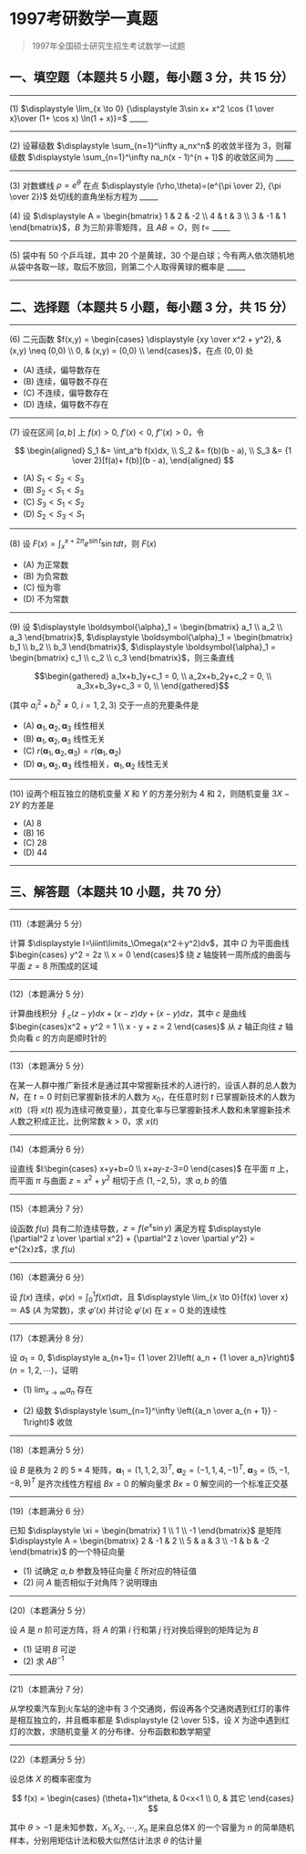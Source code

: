 # 1997考研数学一真题

[annotation]: <id> (9ab112af-63ae-4329-9bb8-2e17ecdc238d)
[annotation]: <status> (public)
[annotation]: <create_time> (2021-03-16 13:06:16)
[annotation]: <category> (数学理论)
[annotation]: <tags> (考研数学)
[annotation]: <comments> (true)
[annotation]: <topic> (考研数学一真题)
[annotation]: <index> (-1997)
[annotation]: <url> (http://blog.ccyg.studio/article/9ab112af-63ae-4329-9bb8-2e17ecdc238d)

> 1997年全国硕士研究生招生考试数学一试题

## 一、填空题（本题共 5 小题，每小题 3 分，共 15 分）

---

(1) $\displaystyle \lim_{x \to 0} {\displaystyle 3\sin x+ x^2 \cos {1 \over x}\over (1+ \cos x) \ln(1 + x)}=$ \_\_\_\_\_

---

(2) 设幂级数 $\displaystyle \sum_{n=1}^\infty a_nx^n$ 的收敛半径为 $3$，则幂级数 $\displaystyle \sum_{n=1}^\infty na_n(x - 1)^{n + 1}$ 的收敛区间为 \_\_\_\_\_

---

(3) 对数螺线 $\rho=e^\theta$ 在点 $\displaystyle (\rho,\theta)=(e^{\pi \over 2}, {\pi \over 2})$ 处切线的直角坐标方程为 \_\_\_\_\_

(4) 设  $\displaystyle A = \begin{bmatrix} 1 & 2 & -2 \\ 4 & t & 3 \\ 3 & -1 & 1 \end{bmatrix}$，$B$ 为三阶非零矩阵，且 $AB=O$，则 $t=$ \_\_\_\_\_

---

(5) 袋中有 $50$ 个乒乓球，其中 $20$ 个是黄球，$30$ 个是白球；今有两人依次随机地从袋中各取一球，取后不放回，则第二个人取得黄球的概率是 \_\_\_\_\_

---

## 二、选择题（本题共 5 小题，每小题 3 分，共 15 分）

---

(6) 二元函数 $f(x,y) = \begin{cases} \displaystyle {xy \over x^2 + y^2}, & (x,y) \neq (0,0) \\ 0, & (x,y) = (0,0) \\ \end{cases}$，在点 $(0,0)$ 处

- (A) 连续，偏导数存在
- (B) 连续，偏导数不存在
- (C) 不连续，偏导数存在
- (D) 连续，偏导数不存在

---

(7) 设在区间 $[a,b]$ 上 $f(x) > 0$, $f'(x) < 0$, $f''(x) > 0$，令

$$
\begin{aligned}
S_1 &= \int_a^b f(x)dx, \\
S_2 &= f(b)(b - a), \\
S_3 &= {1 \over 2}[f(a)+ f(b)](b - a),
\end{aligned}
$$

- (A) $S_1 < S_2 < S_3$
- (B) $S_2 < S_1 < S_3$
- (C) $S_3 < S_1 < S_2$
- (D) $S_2 < S_3 < S_1$

---

(8) 设 $\displaystyle F(x) = \int_x^{x + 2\pi} e^{\sin t} \sin tdt$，则 $F(x)$

- (A) 为正常数
- (B) 为负常数
- (C) 恒为零
- (D) 不为常数

---

(9) 设 $\displaystyle \boldsymbol{\alpha}_1 = \begin{bmatrix} a_1 \\ a_2 \\ a_3 \end{bmatrix}$, $\displaystyle \boldsymbol{\alpha}_1 = \begin{bmatrix} b_1 \\ b_2 \\ b_3 \end{bmatrix}$, $\displaystyle \boldsymbol{\alpha}_1 = \begin{bmatrix} c_1 \\ c_2 \\ c_3 \end{bmatrix}$，则三条直线

$$\begin{gathered}
a_1x+b_1y+c_1 = 0, \\
a_2x+b_2y+c_2 = 0, \\
a_3x+b_3y+c_3 = 0, \\
\end{gathered}$$

(其中 $a_i^2 + b_i^2 \neq 0$, $i=1, 2, 3$) 交于一点的充要条件是

- (A) $\boldsymbol{\alpha}_1,\boldsymbol{\alpha}_2,\boldsymbol{\alpha}_3$ 线性相关
- (B) $\boldsymbol{\alpha}_1,\boldsymbol{\alpha}_2,\boldsymbol{\alpha}_3$ 线性无关
- (C) $r(\boldsymbol{\alpha}_1,\boldsymbol{\alpha}_2,\boldsymbol{\alpha}_3)=r(\boldsymbol{\alpha}_1,\boldsymbol{\alpha}_2)$
- (D) $\boldsymbol{\alpha}_1,\boldsymbol{\alpha}_2,\boldsymbol{\alpha}_3$ 线性相关，$\boldsymbol{\alpha}_1,\boldsymbol{\alpha}_2$ 线性无关

---

(10) 设两个相互独立的随机变量 $X$ 和 $Y$ 的方差分别为 $4$ 和 $2$，则随机变量 $3X-2Y$ 的方差是

- (A) $8$
- (B) $16$
- (C) $28$
- (D) $44$

---

## 三、解答题（本题共 10 小题，共 70 分）

---

(11)（本题满分 5 分）

计算 $\displaystyle I=\iiint\limits_\Omega(x^2＋y^2)dv$，其中 $\Omega$ 为平面曲线 $\begin{cases} y^2 = 2z \\ x = 0 \end{cases}$ 绕 $z$ 轴旋转一周所成的曲面与平面 $z=8$ 所围成的区域

---

(12)（本题满分 5 分）

计算曲线积分 $\displaystyle \oint_c (z-y)dx+(x-z)dy+(x-y)dz$，其中 $c$ 是曲线 $\begin{cases}x^2 + y^2 = 1 \\ x - y + z = 2 \end{cases}$ 从 $z$ 轴正向往 $z$ 轴负向看 $c$ 的方向是顺时针的

---

(13)（本题满分 5 分）

在某一人群中推广新技术是通过其中常握新技术的人进行的，设该人群的总人数为 $N$，在 $t=0$ 时刻已掌握新技术的人数为 $x_0$，在任意时刻 $t$ 已掌握新技术的人数为 $x(t)$（将 $x(t)$ 视为连续可微变量），其变化率与已掌握新技术人数和未掌握新技术人数之积成正比，比例常数 $k>0$，求 $x(t)$


---

(14)（本题满分 6 分）

设直线 $l:\begin{cases} x+y+b=0 \\ x+ay-z-3=0 \end{cases}$ 在平面 $\pi$ 上，而平面 $\pi$ 与曲面 $z = x^2 + y^2$ 相切于点 $(1,-2,5)$，求 $a,b$ 的值

---

(15)（本题满分 7 分）

设函数 $f(u)$ 具有二阶连续导数，$z = f(e^x\sin y)$ 满足方程 $\displaystyle {\partial^2 z \over \partial x^2} + {\partial^2 z \over \partial y^2} = e^{2x}z$，求 $f(u)$

---

(16)（本题满分 6 分）

设 $f(x)$ 连续，$\displaystyle \varphi(x) = \int_0^1 f(xt)dt$，且 $\displaystyle \lim_{x \to 0}{f(x) \over x} ＝ A$ ($A$ 为常数)，求 $\varphi'(x)$ 并讨论 $\varphi'(x)$ 在 $x=0$ 处的连续性

---

(17)（本题满分 8 分）

设 $a_1 = 0$, $\displaystyle a_{n+1}= {1 \over 2}\left( a_n + {1 \over a_n}\right)$ $(n=1,2,\cdots)$，证明

- (1) $\displaystyle \lim_{x \to \infty} a_n$ 存在

- (2) 级数 $\displaystyle \sum_{n=1}^\infty \left({a_n \over a_{n + 1}} - 1\right)$ 收敛

---

(18)（本题满分 5 分）

设 $B$ 是秩为 $2$ 的 $5\times 4$ 矩阵，$\boldsymbol{\alpha}_1= (1,1,2,3)^T$, $\boldsymbol{\alpha}_2= (-1,1,4,-1)^T$, $\boldsymbol{\alpha}_3= (5,-1,-8,9)^T$ 是齐次线性方程组 $Bx=0$
的解向量求 $Bx=0$ 解空间的一个标准正交基

---

(19)（本题满分 6 分）

已知  $\displaystyle \xi = \begin{bmatrix} 1 \\ 1 \\ -1 \end{bmatrix}$ 是矩阵  $\displaystyle A = \begin{bmatrix} 2 & -1 & 2 \\ 5 & a & 3 \\ -1 & b & -2 \end{bmatrix}$ 的一个特征向量

- (1) 试确定 $a,b$ 参数及特征向量 $\xi$ 所对应的特征值
- (2) 问 $A$ 能否相似于对角阵？说明理由

---

(20)（本题满分 5 分）

设 $A$ 是 $n$ 阶可逆方阵，将 $A$ 的第 $i$ 行和第 $j$ 行对换后得到的矩阵记为 $B$

- (1) 证明 $B$ 可逆
- (2) 求 $AB^{-1}$

---

(21)（本题满分 7 分）

从学校乘汽车到火车站的途中有 $3$ 个交通岗，假设再各个交通岗遇到红灯的事件是相互独立的，并且概率都是 $\displaystyle {2 \over 5}$，设 $X$ 为途中遇到红灯的次数，求随机变量 $X$ 的分布律、分布函数和数学期望

---

(22)（本题满分 5 分）

设总体 $X$ 的概率密度为

$$ f(x) = \begin{cases}
(\theta+1)x^\theta, & 0<x<1 \\
0, & 其它
\end{cases} $$

其中 $\theta > -1$ 是未知参数，$X_1,X_2,\cdots,X_n$ 是来自总体X 的一个容量为 $n$ 的简单随机样本，分别用矩估计法和极大似然估计法求 $\theta$ 的估计量